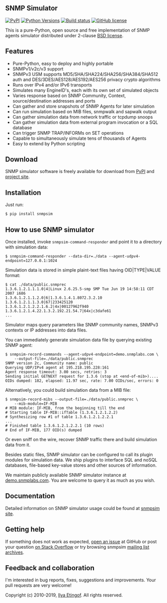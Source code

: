 
SNMP Simulator
--------------
[![PyPI](https://img.shields.io/pypi/v/snmpsim.svg?maxAge=2592000)](https://pypi.org/project/snmpsim/)
[![Python Versions](https://img.shields.io/pypi/pyversions/snmpsim.svg)](https://pypi.org/project/snmpsim/)
[![Build status](https://travis-ci.org/etingof/snmpsim.svg?branch=master)](https://travis-ci.org/etingof/snmpsim)
[![GitHub license](https://img.shields.io/badge/license-BSD-blue.svg)](https://raw.githubusercontent.com/etingof/snmpsim/master/LICENSE.txt)

This is a pure-Python, open source and free implementation of SNMP agents simulator
distributed under 2-clause [BSD license](http://snmplabs.com/snmpsim/license.html).

Features
--------

* Pure-Python, easy to deploy and highly portable
* SNMPv1/v2c/v3 support
* SNMPv3 USM supports MD5/SHA/SHA224/SHA256/SHA384/SHA512 auth and
  DES/3DES/AES128/AES192/AES256 privacy crypto algorithms
* Runs over IPv4 and/or IPv6 transports
* Simulates many EngineID's, each with its own set of simulated objects
* Varies response based on SNMP Community, Context, source/destination addresses and ports
* Can gather and store snapshots of SNMP Agents for later simulation
* Can run simulation based on MIB files, snmpwalk and sapwalk output
* Can gather simulation data from network traffic or tcpdump snoops
* Can gather simulation data from external program invocation or a SQL database
* Can trigger SNMP TRAP/INFORMs on SET operations
* Capable to simultaneously simulate tens of thousands of Agents
* Easy to extend by Python scripting


Download
--------

SNMP simulator software is freely available for download from
[PyPI](https://pypi.org/project/snmpsim/) and
[project site](http://snmplabs.com/snmpsim/download.html).

Installation
------------

Just run:

```bash
$ pip install snmpsim
```

How to use SNMP simulator
-------------------------

Once installed, invoke `snmpsim-command-responder` and point it to a directory
with simulation data:

```
$ snmpsim-command-responder --data-dir=./data --agent-udpv4-endpoint=127.0.0.1:1024
```

Simulation data is stored in simple plaint-text files having OID|TYPE|VALUE
format:

```
$ cat ./data/public.snmprec
1.3.6.1.2.1.1.1.0|4|Linux 2.6.25.5-smp SMP Tue Jun 19 14:58:11 CDT 2007 i686
1.3.6.1.2.1.1.2.0|6|1.3.6.1.4.1.8072.3.2.10
1.3.6.1.2.1.1.3.0|67|233425120
1.3.6.1.2.1.2.2.1.6.2|4x|00127962f940
1.3.6.1.2.1.4.22.1.3.2.192.21.54.7|64x|c3dafe61
...
```

Simulator maps query parameters like SNMP community names, SNMPv3 contexts or
IP addresses into data files.

You can immediately generate simulation data file by querying existing SNMP agent:

```
$ snmpsim-record-commands --agent-udpv4-endpoint=demo.snmplabs.com \
    --output-file=./data/public.snmprec
SNMP version 2c, Community name: public
Querying UDP/IPv4 agent at 195.218.195.228:161
Agent response timeout: 3.00 secs, retries: 3
Sending initial GETNEXT request for 1.3.6 (stop at <end-of-mib>)....
OIDs dumped: 182, elapsed: 11.97 sec, rate: 7.00 OIDs/sec, errors: 0
```

Alternatively, you could build simulation data from a MIB file:

```
$ snmpsim-record-mibs --output-file=./data/public.snmprec \
    --mib-module=IF-MIB
# MIB module: IF-MIB, from the beginning till the end
# Starting table IF-MIB::ifTable (1.3.6.1.2.1.2.2)
# Synthesizing row #1 of table 1.3.6.1.2.1.2.2.1
...
# Finished table 1.3.6.1.2.1.2.2.1 (10 rows)
# End of IF-MIB, 177 OID(s) dumped
```

Or even sniff on the wire, recover SNMP traffic there and build simulation
data from it.

Besides static files, SNMP simulator can be configured to call its plugin modules
for simulation data. We ship plugins to interface SQL and noSQL databases, file-based
key-value stores and other sources of information.

We maintain publicly available SNMP simulator instance at 
[demo.snmplabs.com](http://snmplabs.com/snmpsim/public-snmp-simulator.html). You are
welcome to query it as much as you wish.

Documentation
-------------

Detailed information on SNMP simulator usage could be found at
[snmpsim site](http://snmplabs.com/snmpsim/).

Getting help
------------

If something does not work as expected,
[open an issue](https://github.com/etingof/snmpsim/issues) at GitHub or
post your question [on Stack Overflow](https://stackoverflow.com/questions/ask)
or try browsing snmpsim [mailing list archives](https://sourceforge.net/p/snmpsim/mailman/snmpsim-users/).

Feedback and collaboration
--------------------------

I'm interested in bug reports, fixes, suggestions and improvements. Your
pull requests are very welcome!

Copyright (c) 2010-2019, [Ilya Etingof](mailto:etingof@gmail.com). All rights reserved.
